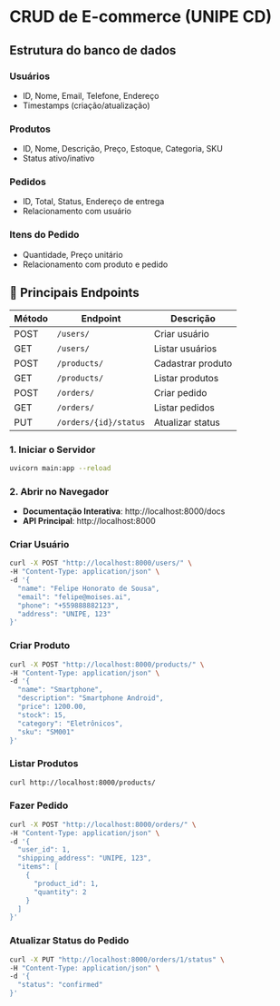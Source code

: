 # CRUD de E-commerce (UNIPE CD)

## Estrutura do banco de dados

### Usuários
- ID, Nome, Email, Telefone, Endereço
- Timestamps (criação/atualização)

### Produtos
- ID, Nome, Descrição, Preço, Estoque, Categoria, SKU
- Status ativo/inativo

### Pedidos
- ID, Total, Status, Endereço de entrega
- Relacionamento com usuário

### Itens do Pedido
- Quantidade, Preço unitário
- Relacionamento com produto e pedido

## 🔗 Principais Endpoints

| Método | Endpoint | Descrição |
|--------|----------|-----------|
| POST | `/users/` | Criar usuário |
| GET | `/users/` | Listar usuários |
| POST | `/products/` | Cadastrar produto |
| GET | `/products/` | Listar produtos |
| POST | `/orders/` | Criar pedido |
| GET | `/orders/` | Listar pedidos |
| PUT | `/orders/{id}/status` | Atualizar status |



### 1. Iniciar o Servidor
```bash
uvicorn main:app --reload
```

### 2. Abrir no Navegador
- **Documentação Interativa**: http://localhost:8000/docs
- **API Principal**: http://localhost:8000

### Criar Usuário
```bash
curl -X POST "http://localhost:8000/users/" \
-H "Content-Type: application/json" \
-d '{
  "name": "Felipe Honorato de Sousa",
  "email": "felipe@moises.ai",
  "phone": "+559888882123",
  "address": "UNIPE, 123"
}'
```

### Criar Produto
```bash
curl -X POST "http://localhost:8000/products/" \
-H "Content-Type: application/json" \
-d '{
  "name": "Smartphone",
  "description": "Smartphone Android",
  "price": 1200.00,
  "stock": 15,
  "category": "Eletrônicos",
  "sku": "SM001"
}'
```

### Listar Produtos
```bash
curl http://localhost:8000/products/
```

### Fazer Pedido
```bash
curl -X POST "http://localhost:8000/orders/" \
-H "Content-Type: application/json" \
-d '{
  "user_id": 1,
  "shipping_address": "UNIPE, 123",
  "items": [
    {
      "product_id": 1,
      "quantity": 2
    }
  ]
}'
```

### Atualizar Status do Pedido
```bash
curl -X PUT "http://localhost:8000/orders/1/status" \
-H "Content-Type: application/json" \
-d '{
  "status": "confirmed"
}'
```